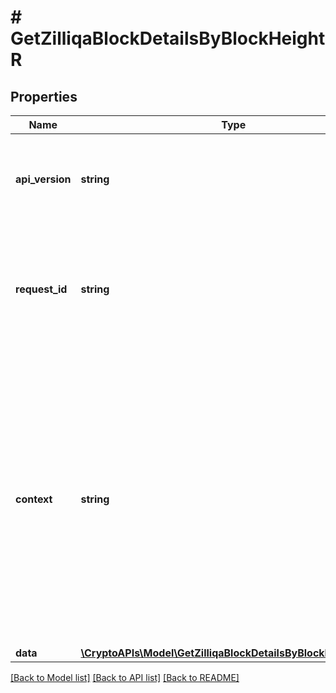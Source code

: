 # # GetZilliqaBlockDetailsByBlockHeightR

## Properties

Name | Type | Description | Notes
------------ | ------------- | ------------- | -------------
**api_version** | **string** | Specifies the version of the API that incorporates this endpoint. |
**request_id** | **string** | Defines the ID of the request. The &#x60;requestId&#x60; is generated by Crypto APIs and it&#39;s unique for every request. |
**context** | **string** | In batch situations the user can use the context to correlate responses with requests. This property is present regardless of whether the response was successful or returned as an error. &#x60;context&#x60; is specified by the user. | [optional]
**data** | [**\CryptoAPIs\Model\GetZilliqaBlockDetailsByBlockHeightRData**](GetZilliqaBlockDetailsByBlockHeightRData.md) |  |

[[Back to Model list]](../../README.md#models) [[Back to API list]](../../README.md#endpoints) [[Back to README]](../../README.md)
